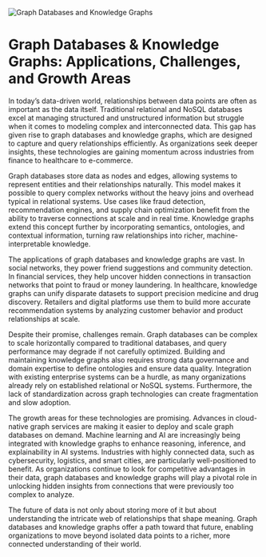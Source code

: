 ![Graph Databases and Knowledge Graphs](https://encrypted-tbn0.gstatic.com/images?q=tbn:ANd9GcTtxGsfXgftKVDOAbKDaBkErWb0n7YNzZoJAg&s)

# Graph Databases & Knowledge Graphs: Applications, Challenges, and Growth Areas

In today’s data-driven world, relationships between data points are often as important as the data itself. Traditional relational and NoSQL databases excel at managing structured and unstructured information but struggle when it comes to modeling complex and interconnected data. This gap has given rise to graph databases and knowledge graphs, which are designed to capture and query relationships efficiently. As organizations seek deeper insights, these technologies are gaining momentum across industries from finance to healthcare to e-commerce.

Graph databases store data as nodes and edges, allowing systems to represent entities and their relationships naturally. This model makes it possible to query complex networks without the heavy joins and overhead typical in relational systems. Use cases like fraud detection, recommendation engines, and supply chain optimization benefit from the ability to traverse connections at scale and in real time. Knowledge graphs extend this concept further by incorporating semantics, ontologies, and contextual information, turning raw relationships into richer, machine-interpretable knowledge.

The applications of graph databases and knowledge graphs are vast. In social networks, they power friend suggestions and community detection. In financial services, they help uncover hidden connections in transaction networks that point to fraud or money laundering. In healthcare, knowledge graphs can unify disparate datasets to support precision medicine and drug discovery. Retailers and digital platforms use them to build more accurate recommendation systems by analyzing customer behavior and product relationships at scale.

Despite their promise, challenges remain. Graph databases can be complex to scale horizontally compared to traditional databases, and query performance may degrade if not carefully optimized. Building and maintaining knowledge graphs also requires strong data governance and domain expertise to define ontologies and ensure data quality. Integration with existing enterprise systems can be a hurdle, as many organizations already rely on established relational or NoSQL systems. Furthermore, the lack of standardization across graph technologies can create fragmentation and slow adoption.

The growth areas for these technologies are promising. Advances in cloud-native graph services are making it easier to deploy and scale graph databases on demand. Machine learning and AI are increasingly being integrated with knowledge graphs to enhance reasoning, inference, and explainability in AI systems. Industries with highly connected data, such as cybersecurity, logistics, and smart cities, are particularly well-positioned to benefit. As organizations continue to look for competitive advantages in their data, graph databases and knowledge graphs will play a pivotal role in unlocking hidden insights from connections that were previously too complex to analyze.

The future of data is not only about storing more of it but about understanding the intricate web of relationships that shape meaning. Graph databases and knowledge graphs offer a path toward that future, enabling organizations to move beyond isolated data points to a richer, more connected understanding of their world.
